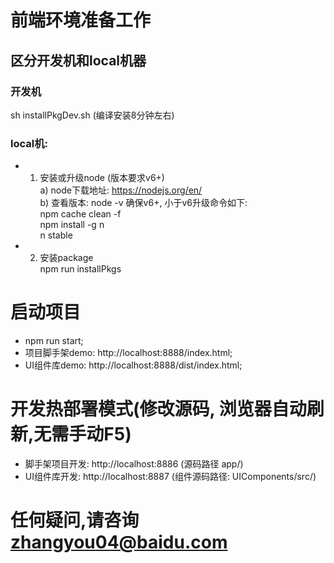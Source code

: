 # 前端环境准备工作

## 区分开发机和local机器

### 开发机

sh installPkgDev.sh (编译安装8分钟左右)

### local机:
* 1. 安装或升级node (版本要求v6+)  
    a) node下载地址: https://nodejs.org/en/    
    b) 查看版本: node -v  确保v6+, 小于v6升级命令如下:  
       npm cache clean -f  
       npm install -g n  
       n stable  

* 2. 安装package  
    npm run installPkgs 
        

# 启动项目
* npm run start;
* 项目脚手架demo: http://localhost:8888/index.html; 
* UI组件库demo: http://localhost:8888/dist/index.html; 


# 开发热部署模式(修改源码, 浏览器自动刷新,无需手动F5)
* 脚手架项目开发: http://localhost:8886 (源码路径 app/)
* UI组件库开发: http://localhost:8887 (组件源码路径: UIComponents/src/)


# 任何疑问,请咨询  zhangyou04@baidu.com






